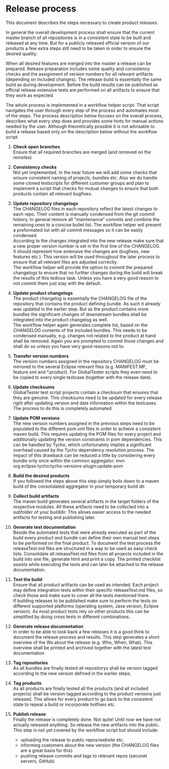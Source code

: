 Release process
===============
This document describes the steps necessary to create product releases.

In general the overall development process shall ensure that the current master branch of all repositories is in a consistent state to be built and released at any time. But for a publicly released official version of our products a few extra steps still need to be taken in order to ensure the desired quality.

When all desired features are merged into the master a release can be prepared. Release preparation includes some quality and consistency checks and the assignment of version numbers for all relevant artifacts (depending on included changes). The release build is essentially the same build as during development. Before the build results can be published as official release extensive tests are performed on all artifacts to ensure that they work as expected.

The whole process is implemented in a workflow helper script. That script navigates the user through every step of the process and automates most of the steps. The process description below focuses on the overall process, describes what every step does and provides some hints for manual actions needed by the user. Although theoretically possible it is not advisable to build a release based only on the description below without the workflow script.

1. __Check open branches__  
Ensure that all required branches are merged (and removed on the remotes)

1. __Consistency checks__  
Not yet implemented. In the near future we will add some checks that ensure consistent naming of projects, bundles etc.
Also we do handle some cloned testscripts for different customer groups and plan to implement a script that checks for mutual changes to ensure that both products contain all relevant bugfixes. 

1. __Update repository changelogs__  
The CHANGELOG files in each repository reflect the latest changes to each repo. Their content is manually condensed from the git commit history. In general remove all "maintenance" commits and combine the remaining ones to a concise bullet list. The workflow helper will present a preformated list with all commit messages so it can be easily condensed.  
According to the changes integrated into the new release make sure that a new proper version number is set in the first line of the CHANGELOG. It should represent how extensive the changes are (bugfixes, new features etc.). This version will be used throughout the later process to ensure that all relevant files are adjusted correctly.  
The workflow helper will provide the option to commit the prepared changelogs to ensure that no further changes during the build will break the results of this tedious task. Unless you have a very good reason to not commit them just stay with the default.

1. __Update product changelogs__  
The product changelog is essentially the CHANGELOG file of the repository that contains the product defining bundle. As such it already was updated in the earlier step. But as the product contains more bundles the significant changes of downstream bundles shall be integrated into the product changelog as well.  
The workflow helper again generates complete list, based on the CHANGELOG contents of the included bundles. This needs to be condensed manually, e.g. changes not related to the product at hand shall be removed.
Again you are prompted to commit those changes and shall do so unless you have very good reasons not to.

1. __Transfer version numbers__  
The version numbers assigned in the repository CHANGELOG must be mirrored to the several Eclipse relevant files (e.g. MANIFEST.MF, feature.xml and *.product). For GlobalTester scripts they even need to be copied to every single testcase (together with the release date).

1. __Update checksums__  
GlobalTester test script projects contain a checksum that ensures that they are genuine. This checksums need to be updated for every release right after updating version and date information within the testcases. The process to do this is completely automated.

1. __Update POM versions__  
The new version numbers assigned in the previous steps need to be populated to the different pom.xml files in order to achieve a consistent maven build. This requires updating the POM files for every project and additionally updating the version constraints in pom dependencies. This can be handled by Tycho, which unfortunately implies a significant overhead caused by the Tycho dependency resolution process. The impact of this drawback can be reduced a little by considering every bundle only once within the common aggregator.
		mvn org.eclipse.tycho:tycho-versions-plugin:update-pom
1. __Build the desired products__  
If you followed the steps above this step simply boils down to a maven build of the consolidated aggregator in your temporary build dir.

1. __Collect build artifacts__  
The maven build generates several artifacts in the target folders of the respective modules. All these artifacts need to be collected into a subfolder of your builddir. This allows easier access to the needed artifacts for testing and publishing later.

1. __Generate test documentation__  
Beside the automated tests that were already executed as part of the build every product and bundle can define their own manual test steps to be performed on the final product. To document the test process the releaseTest.md files are structured in a way to be used as easy check lists. Consolidate all releaseTest.md files from all projects included in the build into one file, generate html and print a copy. The printed checklist assists while executing the tests and can later be attached to the release documentation.

1. __Test the build__  
Ensure that all product artifacts can be used as intended. Each project may define integration tests within their specific releaseTest.md files, so check those and make sure to cover all the tests mentioned there.  
If building releases to be published make sure to perform the tests on different supported platforms (operating system, Java version, Eclipse version). As most product tests rely on other products this can be simplified by doing cross tests in different combinations.

1. __Generate release documentation__  
In order to be able to look back a few releases it is a good think to document the release process and results. This step generates a short overview of the Ws about the release (e.g. Who, When, What). This overview shall be printed and archived together with the latest test documentation

1. __Tag repositories__  
As all bundles are finally tested all repositorys shall be version tagged according to the new version defined in the earlier steps.

1. __Tag products__  
As all products are finally tested all the products (and all included projects) shall be version tagged according to the product versions just released. This allows for every product to go back to the consistent state to repeat a build or incorporate hotfixes etc.

1. __Publish release__  
Finally the release is completely done. Not quite! Until now we have not actually released anything. So release the new artifacts into the public.  
This step is not yet covered by the workflow script but should include:
    * uploading the release to public repos/website etc.
    * informing customers about the new version (the CHANGELOG files are a great basis for this)
    * pushing release commits and tags to relevant repos (secunet servers, GitHub) 


<p style="page-break-after: always"/>
